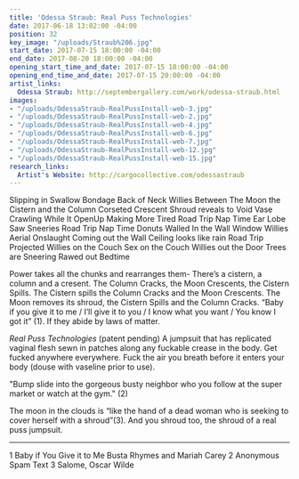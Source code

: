 ```yaml
---
title: 'Odessa Straub: Real Puss Technologies'
date: 2017-06-18 13:02:00 -04:00
position: 32
key_image: "/uploads/Straub%206.jpg"
start_date: 2017-07-15 18:00:00 -04:00
end_date: 2017-08-20 18:00:00 -04:00
opening_start_time_and_date: 2017-07-15 18:00:00 -04:00
opening_end_time_and_date: 2017-07-15 20:00:00 -04:00
artist_links:
  Odessa Straub: http://septembergallery.com/work/odessa-straub.html
images:
- "/uploads/OdessaStraub-RealPussInstall-web-3.jpg"
- "/uploads/OdessaStraub-RealPussInstall-web-2.jpg"
- "/uploads/OdessaStraub-RealPussInstall-web-4.jpg"
- "/uploads/OdessaStraub-RealPussInstall-web-6.jpg"
- "/uploads/OdessaStraub-RealPussInstall-web-7.jpg"
- "/uploads/OdessaStraub-RealPussInstall-web-12.jpg"
- "/uploads/OdessaStraub-RealPussInstall-web-15.jpg"
research_links:
  Artist's Website: http://cargocollective.com/odessastraub
---
```


Slipping in Swallow Bondage
Back of Neck Willies
Between The Moon the Cistern and the Column
Corseted Crescent
Shroud reveals to Void Vase
Crawling While It OpenUp
Making More Tired
Road Trip Nap Time Ear Lobe
Saw Sneeries
Road Trip Nap Time Donuts
Walled In the Wall
Window Willies
Aerial Onslaught
Coming out the Wall
Ceiling looks like rain
Road Trip Projected
Willies on the Couch
Sex on the Couch
Willies out the Door
Trees are Sneering
Rawed out Bedtime

Power takes all the chunks and rearranges them- There’s a cistern, a column and a cresent. The Column Cracks, the Moon Crescents, the Cistern Spills. The Cistern spills the Column Cracks and the Moon Crescents. The Moon removes its shroud, the Cistern Spills and the Column Cracks. “Baby if you give it to me / I’ll give it to you / I know what you want / You know I got it” (1). If they abide by laws of matter.

*Real Puss Technologies* (patent pending) A jumpsuit that has replicated vaginal flesh sewn in patches along any fuckable crease in the body. Get fucked anywhere everywhere. Fuck the air you breath before it enters your body (douse with vaseline prior to use).

"Bump slide into the gorgeous busty neighbor who you follow at the super market or watch at the gym." (2)

The moon in the clouds is “like the hand of a dead woman who is seeking to cover herself with a shroud”(3). And you shroud too, the shroud of a real puss jumpsuit. 
____________
1 Baby if You Give it to Me Busta Rhymes and Mariah Carey 
2 Anonymous Spam Text
3 Salome, Oscar Wilde